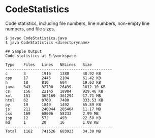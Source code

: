 # CodeStatistics
Code statistics, including file numbers, line numbers, non-empty line numbers, and file sizes.

    $ javac CodeStatistics.java
    $ java CodeStatistics <directoryname>
    
    ## Sample Output
    Code statistics at E:\workspace:

    Type    Files   Lines   NELines   Size      
    -----------------------------------------------
    c       3       1916    1380      48.92 KB  
    cpp     17      2445    2104      61.42 KB  
    h       18      810     604       19.63 KB  
    java    343     32790   26439     1012.10 KB
    cs      156     22145   18984     929.46 KB 
    xml     151     362169  361294    17.71 MB  
    html    62      8760    7480      333.53 KB 
    py      19      1849    1492      65.89 KB  
    js      211     240044  205404    11.17 MB  
    css     169     68006   58233     2.99 MB   
    jsp     12      572     493       22.58 KB  
    md      1       20      16        1.08 KB
    -----------------------------------------------
    Total   1162    741526  683923    34.30 MB  


